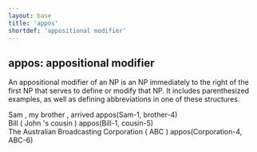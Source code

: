 ```yaml
---
layout: base
title: 'appos'
shortdef: 'appositional modifier'
---
```


## appos: appositional modifier

An appositional modifier of an NP is an NP immediately to the right of
the first NP that serves to define or modify that NP. It includes
parenthesized examples, as well as defining abbreviations in one of
these structures.

<div class="sd-parse">
Sam , my brother , arrived
appos(Sam-1, brother-4)
</div>

<div class="sd-parse">
Bill ( John 's cousin )
appos(Bill-1, cousin-5)
</div>

<div class="sd-parse">
The Australian Broadcasting Corporation ( ABC )
appos(Corporation-4, ABC-6)
</div>
